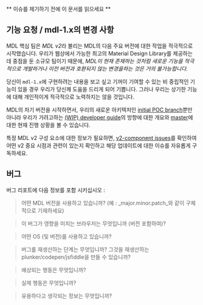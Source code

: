 ** 이슈를 제기하기 전에 이 문서를 읽으세요 **

## 기능 요청 / mdl-1.x의 변경 사항 

MDL 핵심 팀은 *MDL v2*라 불리는 MDL의 다음 주요 버전에 대한 작업을 적극적으로 시작했습니다. 우리가 웹상에서 가능한 최고의 Material Design Library를 제공하는 데 중점을 둔 소규모 팀이기 때문에, _MDL이 현재 존재하는 것처럼 새로운 기능을 적극적으로 개발하거나 이전 버전과 호환되지 않는 변경을하는 것은 거의 불가능합니다._

당신이 `mdl-1.x`에 구현하려는 내용을 보고 싶고 기꺼이 기여할 수 있는 비 중립적인 기능이 있을 경우 우리가 당신께 도움을 드리게 되어 기쁩니다. 그러나 우리는 상기한 기능에 대해 개인적이게 적극적으로 노력하지는 않을 것입니다.

MDL의 차기 버전을 시작하면서, 우리의 새로운 아키텍처인 [initial POC branch](https://github.com/google/material-design-lite/tree/experimental/v2-architecture-poc)뿐만 아니라 우리가 가려고하는 [(WIP) developer guide](https://github.com/google/material-design-lite/blob/master/docs/DEVELOPER.md)의 방향에 대한 개요와 [master](https://github.com/google/material-design-lite/tree/master)에 대한 현재 진행 상황을 볼 수 있습니다.

특정 MDL v2 구성 요소에 대한 정보가 필요하면, [v2-component issues](https://github.com/google/material-design-lite/issues?utf8=%E2%9C%93&q=is%3Aissue%20is%3Aopen%20label%3Av2-component)를 확인하여 어떤 v2 중요 시점과 관련이 있는지 확인하고 해당 업데이트에 대한 이슈를 자유롭게 구독하세요.

## 버그

버그 리포트에 다음 정보를 포함 시키십시오 :

> 어떤 MDL 버전을 사용하고 있습니까?  (예 : _major.minor.patch_와 같이 구체적으로 기재하세요)


> 이 버그가 영향을 미치는 브라우저는 무엇입니까 (버전 포함하여)?


> 어떤 OS (및 버전)를 사용하고 있습니까?


> 버그를 재생산하는 단계는 무엇입니까? 그것을 재생산하는 plunker/codepen/jsfiddle을 만들 수 있습니까?


> 예상되는 행동은 무엇입니까?


> 실제 행동은 무엇입니까?


> 유용하다고 생각되는 정보는 무엇입니까?